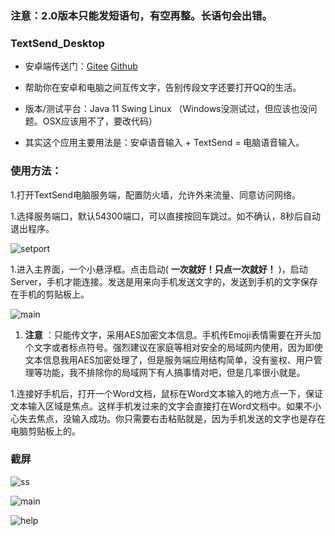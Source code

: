 ### 注意：2.0版本只能发短语句，有空再整。长语句会出错。

 ### TextSend_Desktop

 - 安卓端传送门：[Gitee](https://gitee.com/rmshadows/TextSend_Android) [Github](https://github.com/rmshadows/TextSend_Android)

 - 帮助你在安卓和电脑之间互传文字，告别传段文字还要打开QQ的生活。

 - 版本/测试平台：Java 11 Swing Linux （Windows没测试过，但应该也没问题。OSX应该用不了，要改代码）

 - 其实这个应用主要用法是：安卓语音输入 + TextSend = 电脑语音输入。

 ### 使用方法：

 1.打开TextSend电脑服务端，配置防火墙，允许外来流量、同意访问网络。

 1.选择服务端口，默认54300端口，可以直接按回车跳过。如不确认，8秒后自动退出程序。

![setport](https://images.gitee.com/uploads/images/2020/0711/153035_c4690e50_7423713.png "屏幕截图.png")

 1.进入主界面，一个小悬浮框。点击启动( **一次就好！只点一次就好！** )，启动Server，手机才能连接。发送是用来向手机发送文字的，发送到手机的文字保存在手机的剪贴板上。

![main](https://images.gitee.com/uploads/images/2020/0711/153100_b5a4ae9c_7423713.png "屏幕截图.png")

 1. **注意** ：只能传文字，采用AES加密文本信息。手机传Emoji表情需要在开头加个文字或者标点符号。强烈建议在家庭等相对安全的局域网内使用，因为即使文本信息我用AES加密处理了，但是服务端应用结构简单，没有鉴权、用户管理等功能，我不排除你的局域网下有人搞事情对吧，但是几率很小就是。

 1.连接好手机后，打开一个Word文档，鼠标在Word文本输入的地方点一下，保证文本输入区域是焦点。这样手机发过来的文字会直接打在Word文档中。如果不小心失去焦点，没输入成功。你只需要右击粘贴就是，因为手机发送的文字也是存在电脑剪贴板上的。

 ### 截屏

![ss](https://images.gitee.com/uploads/images/2020/0711/153143_1a0db9a6_7423713.png "屏幕截图.png")

![main](https://images.gitee.com/uploads/images/2020/0711/161025_b5b60a06_7423713.png "屏幕截图.png")

![help](https://images.gitee.com/uploads/images/2020/0711/161055_15a001d5_7423713.png "屏幕截图.png")


